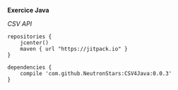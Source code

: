 **Exercice Java**

*CSV API*

```
repositories {
    jcenter()
    maven { url "https://jitpack.io" }
}

dependencies {
    compile 'com.github.NeutronStars:CSV4Java:0.0.3'
}
```
